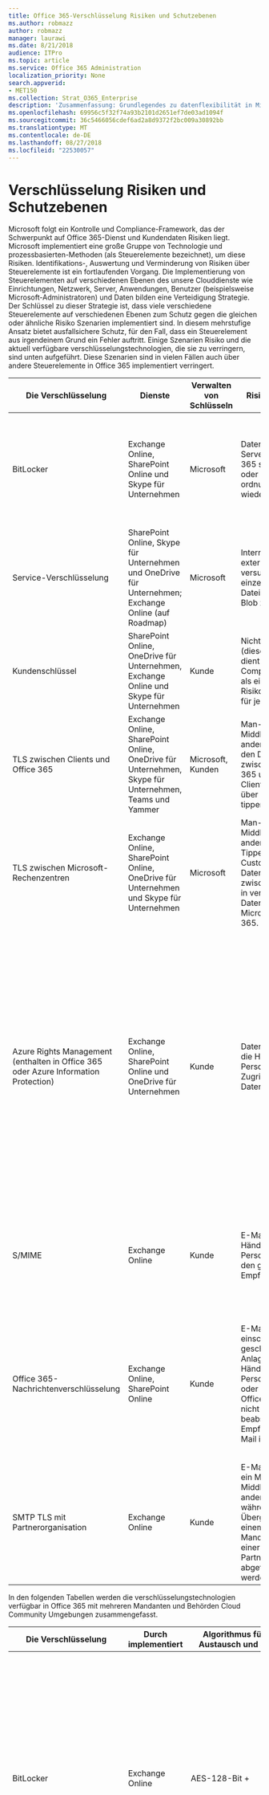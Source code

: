 ```yaml
---
title: Office 365-Verschlüsselung Risiken und Schutzebenen
ms.author: robmazz
author: robmazz
manager: laurawi
ms.date: 8/21/2018
audience: ITPro
ms.topic: article
ms.service: Office 365 Administration
localization_priority: None
search.appverid:
- MET150
ms.collection: Strat_O365_Enterprise
description: 'Zusammenfassung: Grundlegendes zu datenflexibilität in Microsoft Office 365.'
ms.openlocfilehash: 69956c5f32f74a93b2101d2651ef7de03ad1094f
ms.sourcegitcommit: 36c5466056cdef6ad2a8d9372f2bc009a30892bb
ms.translationtype: MT
ms.contentlocale: de-DE
ms.lasthandoff: 08/27/2018
ms.locfileid: "22530057"
---
```

# <a name="encryption-risks-and-protections"></a>Verschlüsselung Risiken und Schutzebenen

Microsoft folgt ein Kontrolle und Compliance-Framework, das der Schwerpunkt auf Office 365-Dienst und Kundendaten Risiken liegt. Microsoft implementiert eine große Gruppe von Technologie und prozessbasierten-Methoden (als Steuerelemente bezeichnet), um diese Risiken. Identifikations-, Auswertung und Verminderung von Risiken über Steuerelemente ist ein fortlaufenden Vorgang. Die Implementierung von Steuerelementen auf verschiedenen Ebenen des unsere Clouddienste wie Einrichtungen, Netzwerk, Server, Anwendungen, Benutzer (beispielsweise Microsoft-Administratoren) und Daten bilden eine Verteidigung Strategie. Der Schlüssel zu dieser Strategie ist, dass viele verschiedene Steuerelemente auf verschiedenen Ebenen zum Schutz gegen die gleichen oder ähnliche Risiko Szenarien implementiert sind. In diesem mehrstufige Ansatz bietet ausfallsichere Schutz, für den Fall, dass ein Steuerelement aus irgendeinem Grund ein Fehler auftritt. Einige Szenarien Risiko und die aktuell verfügbare verschlüsselungstechnologien, die sie zu verringern, sind unten aufgeführt. Diese Szenarien sind in vielen Fällen auch über andere Steuerelemente in Office 365 implementiert verringert.

| Die Verschlüsselung | Dienste | Verwalten von Schlüsseln | Risiko-Szenario | Wert |
|----------------------------------------------------------------------------------|--------------------------------------------------------------------------------------------------|---------------------|------------------------------------------------------------------------------------------------------------------------------------------|---------------------------------------------------------------------------------------------------------------------------------------------------------------------------------------------------------------------------------------------------------------------------------------------------------------------------------------------------------------------------------------------------------------------------------|
| BitLocker | Exchange Online, SharePoint Online und Skype für Unternehmen | Microsoft | Datenträger oder Server in Office 365 sind Diebstahl oder nicht ordnungsgemäß wiederverwendet. | BitLocker bietet einen ausfallsicheren Ansatz zum Schutz vor Datenverlust aufgrund von gestohlenen oder nicht ordnungsgemäß wiederverwendeten Hardware (Server/Datenträger). |
| Service-Verschlüsselung | SharePoint Online, Skype für Unternehmen und OneDrive für Unternehmen; Exchange Online (auf Roadmap) | Microsoft | Interne oder externe Hacker versucht, auf einzelne Dateien/Daten als Blob zuzugreifen. | Die verschlüsselten Daten können nicht entschlüsselt werden, ohne Zugriff auf Schlüssel. Hilft bei der Risikominderung eines Hackers zugreifen auf Daten bei. |
| Kundenschlüssel | SharePoint Online, OneDrive für Unternehmen, Exchange Online und Skype für Unternehmen | Kunde | Nicht zutreffend (dieses Feature dient als Feature Compliance; nicht als eine Risikominderung für jedes Risiko.) | Hilft Kunden erfüllen internen Vorschriften und Auflagen und die Möglichkeit, lassen Sie den Office 365-Dienst und Sperren von Microsoft Zugriff auf Daten |
| TLS zwischen Clients und Office 365 | Exchange Online, SharePoint Online, OneDrive für Unternehmen, Skype für Unternehmen, Teams und Yammer | Microsoft, Kunden | Man-in-the-Middle- oder einen anderen Angriff auf den Datenfluss zwischen Office 365 und Clientcomputern über Internet tippen. | Diese Implementierung ermöglicht den Wert auf Microsoft und Kunden und Datenintegrität gewährleistet, wie es zwischen Office 365 und dem Client fließt. |
| TLS zwischen Microsoft-Rechenzentren | Exchange Online, SharePoint Online, OneDrive für Unternehmen und Skype für Unternehmen | Microsoft | Man-in-the-Middle- oder anderen Angriff Tippen auf der Customer-Datenfluss zwischen Servern in verschiedenen Datencentern von Microsoft Office 365. | Diese Implementierung ist eine andere Methode, um Daten zwischen Microsoft-Rechenzentren Angriffen zu schützen. |
| Azure Rights Management (enthalten in Office 365 oder Azure Information Protection) | Exchange Online, SharePoint Online und OneDrive für Unternehmen | Kunde | Daten werden in die Hände einer Person, die keinen Zugriff auf die Daten liegen. | Azure Information Protection verwendet Azure RMS den Wert für Kunden mithilfe von Verschlüsselung, Identity und Autorisierung Richtlinien zur Unterstützung von sicherer Dateien und e-Mail über verschiedene Geräte hinweg bereitstellt. Azure RMS bietet Wert Kunden, in dem alle e-Mails, die von Office 365 stammen, die bestimmte Suchkriterien (d. h., alle e-Mails an eine bestimmte Adresse) automatisch verschlüsselt werden kann, bevor sie an einen anderen Empfänger gesendet werden. |
| S/MIME | Exchange Online | Kunde | E-Mail liegt in die Hände einer Person, die nicht den gewünschten Empfänger ist. | S/MIME stellt Wert für Kunden, indem Sie sicherstellen, dass e-Mails, die mit S/MIME verschlüsselt nur durch den direkten Empfänger der e-Mail entschlüsselt werden kann. |
| Office 365-Nachrichtenverschlüsselung | Exchange Online, SharePoint Online | Kunde | E-Mail, einschließlich geschützte Anlagen, fällt in Hände einer Person innerhalb oder außerhalb von Office 365, die nicht den beabsichtigten Empfänger der e-Mail ist. | OME stellt Wert für Kunden, in dem alle e-Mails, die von Office 365 stammen, die bestimmte Suchkriterien (d. h., alle e-Mails an eine bestimmte Adresse) werden automatisch verschlüsselt, vor dem Senden an eine andere interne erhalten möchten, oder einen externen Empfänger. |
| SMTP TLS mit Partnerorganisation | Exchange Online | Kunde | E-Mail wird über ein Man-in-the-Middle- oder anderen Angriff während im Übergang von einem Office 365-Mandanten zu einer anderen Partnerorganisation abgefangen werden. | Dieses Szenario bietet Wert für den Kunden, dass sie alle e-Mails zwischen ihren Office 365-Mandanten und e-Mail-Organisation innerhalb einer verschlüsselten SMTP-Kanal des jeweiligen Partners empfangen können. |

In den folgenden Tabellen werden die verschlüsselungstechnologien verfügbar in Office 365 mit mehreren Mandanten und Behörden Cloud Community Umgebungen zusammengefasst.

| Die Verschlüsselung | Durch implementiert | Algorithmus für den Austausch und Stärke | Management * | FIPS 140-2 validiert |
|----------------------------------------------------------------------------------|-------------------------|------------------------------------------------------------------------------------------------------------------------------------------------------------------------------------|--------------------------------------------------------------------------------------------------------------------------------------------------------------------------------------------------------------------------------------------------------------------------------------------------------------------------------------------------------------------------------------------------------------------------------------------------------------------------------------------------------------------------------------------------------------------------------------------------------------------------------------------------------------------------------------------------------------------------------------------------------------------------------------------------------------------------------------------------------------------------------------------------------------|-----------------------------------------------------------------------|
| BitLocker | Exchange Online | AES-128-Bit + | Externe AES-Schlüssel wird in einen geheimen Schlüssel sicherer und in der Registrierung des Exchange-Servers gespeichert. Geheimen Schlüssel sicherer ist ein gesicherten Repository die allgemeine Erhöhung und Genehmigungen für den Zugriff auf erforderlich sind. Access kann angefordert und nur mithilfe einer internen Hilfsprogramm Lockbox genehmigt werden. Der externe AES-Schlüssel wird auch in der Trusted Platform Module auf dem Server gespeichert. Ein 48 Ziffern bestehenden numerischen Kennwort ist in Active Directory gespeichert und durch Lockbox geschützt. | Ja, für Server, auf denen AES 256-Bit ** |
|  | SharePoint Online | 256-Bit-AES | Externe AES-Schlüssel wird in einen geheimen Schlüssel sicherer gespeichert. Geheimen Schlüssel sicherer ist ein gesicherten Repository die allgemeine Erhöhung und Genehmigungen für den Zugriff auf erforderlich sind. Access kann angefordert und nur mithilfe einer internen Hilfsprogramm Lockbox genehmigt werden. Der externe AES-Schlüssel wird auch in der Trusted Platform Module auf dem Server gespeichert. Ein 48 Ziffern bestehenden numerischen Kennwort ist in Active Directory gespeichert und durch Lockbox geschützt. | Ja |
|  | Skype for Business | 256-Bit-AES | Externe AES-Schlüssel wird in einen geheimen Schlüssel sicherer gespeichert. Geheimen Schlüssel sicherer ist ein gesicherten Repository die allgemeine Erhöhung und Genehmigungen für den Zugriff auf erforderlich sind. Access kann angefordert und nur mithilfe einer internen Hilfsprogramm Lockbox genehmigt werden. Der externe AES-Schlüssel wird auch in der Trusted Platform Module auf dem Server gespeichert. Ein 48 Ziffern bestehenden numerischen Kennwort ist in Active Directory gespeichert und durch Lockbox geschützt. | Ja |
| Service-Verschlüsselung | SharePoint Online | 256-Bit-AES | Der Schlüssel zum Verschlüsseln der Blobs werden in SharePoint Online-Inhaltsdatenbank gespeichert. SharePoint Online-Inhaltsdatenbanken ist durch Zugreifen auf Steuerelemente von Datenbank und Verschlüsselung im Ruhezustand geschützt. Verschlüsselung wird mithilfe von TDE in Azure SQL-Datenbank ausgeführt. Diese Secrets sind auf Dienstebene für SharePoint Online, nicht auf der Ebene des Mandanten. Dieser geheimen Schlüssel (auch als die Hauptschlüssel bezeichnet) werden in einem separaten sicheren Repository bezeichnet den Schlüssel Store gespeichert. TDE bietet Sicherheit im Ruhezustand für die aktive Datenbank und die datenbanksicherungen und Transaktionsprotokolle. Wenn Kunden den optionalen Schlüssel angeben müssen, der Customer-Schlüssel wird in Azure Schlüssel Vault gespeichert, und der Dienst verwendet den Schlüssel zum Verschlüsseln von eines Mandanten-Schlüssels, die verwendet wird, zum Verschlüsseln von eines Website-Schlüssels, der dann zum Verschlüsseln der Datei Schlüssel Ebene verwendet wird. Eine neue Hierarchie ist im Wesentlichen eingeführt, wenn der Kunde einen Schlüssel enthält. | Ja |
|  | Skype for Business | 256-Bit-AES | Jedes Datenelement wird mit einem anderen willkürlich generierten 256-Bit-Schlüssel verschlüsselt. Der Verschlüsselungsschlüssel wird in einer entsprechenden Metadaten-XML-Datei gespeichert, die auch durch einen Hauptschlüssel pro Konferenz verschlüsselt wird. Der Hauptschlüssel wird auch nach dem Zufallsprinzip einmal pro Konferenz generiert. | Ja |
|  | Exchange Online | 256-Bit-AES | Jedes Postfach ist mit einem Daten-Verschlüsselung-Richtlinie, die verwendet Verschlüsselungsschlüssel gesteuert (auf Roadmap) von Microsoft oder durch den Kunden (wenn Kundenschlüssel verwendet wird) verschlüsselt. | Ja |
| TLS zwischen Office 365 und Clients-Partner | Exchange Online | [Opportunistische TLS-Unterstützung für mehrere Verschlüsselungsanbieter-suites](https://technet.microsoft.com/en-us/library/mt163898.aspx) | Das TLS-Zertifikat für Exchange Online (outlook.office.com) ist ein Baltimore CyberTrust Root Zertifikat SHA256RSA 2048 Bit. | Ja, wenn TLS 1.2 mit 256-Bit-Verschlüsselungsstärke verwendet wird |
|  |  |  | Das TLS-Stammzertifikat für Exchange Online ist ein Baltimore CyberTrust Root Zertifikat SHA1RSA 2048 Bit. |  |
|  | SharePoint Online | TLS 1.2 mit AES 256 | Das TLS-Zertifikat für SharePoint Online (*. sharepoint.com) ist ein Baltimore CyberTrust Root Zertifikat SHA256RSA 2048 Bit. | Ja |
|  |  | [Datenverschlüsselung in OneDrive for Business und SharePoint Online](https://technet.microsoft.com/en-us/library/dn905447.aspx) | Das TLS-Stammzertifikat für SharePoint Online ist ein Baltimore CyberTrust Root Zertifikat SHA1RSA 2048 Bit. |  |
|  | Skype for Business | [TLS für SIP-Kommunikation und Datenfreigabe PSOM-Sitzungen](https://support.office.com/article/Set-up-your-network-for-Skype-for-Business-Online-d21f89b0-3afc-432e-b735-036b2432fdbf) | Das TLS-Zertifikat für Skype für Unternehmen (*. Lync.com herzustellen) ist ein Baltimore CyberTrust Root Zertifikat SHA256RSA 2048 Bit. | Ja |
|  |  |  | Das TLS-Stammzertifikat für Skype für Unternehmen ist ein Baltimore CyberTrust Root Zertifikat SHA256RSA 2048 Bit. |  |
|  | Microsoft Teams | TLS 1.2 mit AES 256 | Das TLS-Zertifikat für Microsoft-Teams (teams.microsoft.com, edge.skype.com) ist ein Baltimore CyberTrust Root Zertifikat SHA256RSA 2048 Bit. | Ja |
|  |  | [Häufig gestellte Fragen zu Microsoft-Teams – Admin Hilfe](https://docs.microsoft.com/MicrosoftTeams/teams-overview) | Das TLS-Stammzertifikat für Microsoft-Teams, ist ein Baltimore CyberTrust Root Zertifikat SHA256RSA 2048 Bit. |  |
| TLS zwischen Microsoft-Rechenzentren | Alle Office 365-Dienste | TLS 1.2 mit AES 256 | Microsoft verwendet eine intern verwalteten und bereitgestellten Zertifizierungsstelle für die Server-zu-Server-Kommunikation zwischen Microsoft-Rechenzentren. | Ja |
|  |  | Secure Real-Time Transport Protocol (SRTP) |  |  |
| Azure Rights Management (enthalten in Office 365 oder Azure Information Protection) | Exchange Online | [Kryptografische Modus 2](https://docs.microsoft.com/previous-versions/windows/it-pro/windows-server-2008-R2-and-2008/hh867439(v=ws.10)), eine aktualisierte und verbesserte, kryptografische RMS-Implementierung unterstützt. Es unterstützt RSA 2048 für die Signatur und Verschlüsselung und SHA-256 Hash in der Signatur. | [Von Microsoft verwaltet werden](https://docs.microsoft.com/azure/information-protection/plan-implement-tenant-key). | Ja |
|  | SharePoint Online | [Kryptografische Modus 2](https://docs.microsoft.com/previous-versions/windows/it-pro/windows-server-2008-R2-and-2008/hh867439(v=ws.10)), eine aktualisierte und verbesserte, kryptografische RMS-Implementierung unterstützt. Es unterstützt RSA 2048 für die Signatur und Verschlüsselung und SHA-256 Signatur. | [Von Microsoft verwaltet werden](https://docs.microsoft.com/azure/information-protection/plan-implement-tenant-key), was der Standardeinstellung entspricht. oder | Ja |
|  |  |  | Kunden-Mitarbeiter, die eine Alternative zur Microsoft-Mitarbeiter Schlüssel ist. Organisation, die ein IT-Mitarbeiter Azure-Abonnement verfügen mit BYOK und melden Sie sich ihre Verwendung kostenlos. Weitere Informationen finden Sie unter [implementieren, die Ihren eigenen Schlüssel zu bringen](https://docs.microsoft.com/azure/information-protection/plan-implement-tenant-key). In dieser Konfiguration werden Thales HSMs verwendet, um Ihren Schlüsseln zu schützen. Weitere Informationen finden Sie unter [Thales HSMs und Azure RMS](http://www.thales-esecurity.com/msrms/cloud). |  |
| S/MIME | Exchange Online | Kryptografische Meldung Syntax Standard 1,5 (PKCS #7) | Hängt von den Kunden verwalteten public Key-Infrastruktur bereitgestellt. Verwalten von Schlüsseln wird durch den Kunden ausgeführt, und Microsoft nie hat Zugriff auf die privaten Schlüssel für das Signieren und Verschlüsseln verwendet. | Ja, wenn so konfiguriert, dass ausgehende Nachrichten mit 3DES oder AES256 verschlüsseln |
| Office 365-Nachrichtenverschlüsselung | Exchange Online | Identisch mit Azure RMS ([Cryptographic Modus 2](https://technet.microsoft.com/en-us/library/dn569290.aspx) – RSA 2048 für die Signatur und Verschlüsselung und SHA-256 für Signatur) | Azure Information Protection verwendet als die Verschlüsselung-Infrastruktur. Die Verschlüsselungsmethode verwendet, hängt davon ab, wo Sie erhalten die RMS-Schlüssel zum Verschlüsseln und Entschlüsseln von Nachrichten verwendet. | Ja |
| SMTP TLS mit Partnerorganisation | Exchange Online | TLS 1.2 mit AES 256 | Das TLS-Zertifikat für Exchange Online (outlook.office.com) ist ein Baltimore CyberTrust Root Zertifikat SHA256RSA 2048 Bit. | Ja, wenn TLS 1.2 mit 256-Bit-Verschlüsselungsstärke verwendet wird |
|  |  |  | Das TLS-Stammzertifikat für Exchange Online ist ein Baltimore CyberTrust Root Zertifikat SHA1RSA 2048 Bit. |  |

**TLS-Zertifikate auf die verwiesen wird in dieser Tabelle gelten für US Rechenzentren; US-Rechenzentren können auch 2.048 Bit SHA256RSA Zertifikate verwenden.*

***Die meisten Server in der Exchange Online mit mehreren Mandanten Umgebung wurden mit 256 Bit AES-Verschlüsselung für BitLocker bereitgestellt. Mit AES-128-Bit-Servern werden schrittweise mehr verwendet.*

| Die Verschlüsselung | Durch implementiert | Algorithmus für den Austausch und Stärke | Management * | FIPS 140-2 validiert |
|---------------------------------------------|--------------------------------------------------------|------------------------------------------------------------------------------------------------------------------------------------------------------------------------------------|--------------------------------------------------------------------------------------------------------------------------------------------------------------------------------------------------------------------------------------------------------------------------------------------------------------------------------------------------------------------------------------------------------------------------------------------------------------------------------------------------------------------------------------------------------------------------------------------------------------------------------------------------------------------------------------------------------------------------------------------------------------------------------------------------------------------------------------------------------------------------------------------------------------|-------------------------------------------------------------------------|
| BitLocker | Exchange Online | 256-Bit-AES | Externe AES-Schlüssel wird in einen geheimen Schlüssel sicherer und in der Registrierung des Exchange-Servers gespeichert. Geheimen Schlüssel sicherer ist ein gesicherten Repository die allgemeine Erhöhung und Genehmigungen für den Zugriff auf erforderlich sind. Access kann angefordert und nur mithilfe einer internen Hilfsprogramm Lockbox genehmigt werden. Der externe AES-Schlüssel wird auch in der Trusted Platform Module auf dem Server gespeichert. Ein 48 Ziffern bestehenden numerischen Kennwort ist in Active Directory gespeichert und durch Lockbox geschützt. | Ja |
|  | SharePoint Online | 256-Bit-AES | Externe AES-Schlüssel wird in einen geheimen Schlüssel sicherer gespeichert. Geheimen Schlüssel sicherer ist ein gesicherten Repository die allgemeine Erhöhung und Genehmigungen für den Zugriff auf erforderlich sind. Access kann angefordert und nur mithilfe einer internen Hilfsprogramm Lockbox genehmigt werden. Der externe AES-Schlüssel wird auch in der Trusted Platform Module auf dem Server gespeichert. Ein 48 Ziffern bestehenden numerischen Kennwort ist in Active Directory gespeichert und durch Lockbox geschützt. | Ja |
|  | Skype for Business | 256-Bit-AES | Externe AES-Schlüssel wird in einen geheimen Schlüssel sicherer gespeichert. Geheimen Schlüssel sicherer ist ein gesicherten Repository die allgemeine Erhöhung und Genehmigungen für den Zugriff auf erforderlich sind. Access kann angefordert und nur mithilfe einer internen Hilfsprogramm Lockbox genehmigt werden. Der externe AES-Schlüssel wird auch in der Trusted Platform Module auf dem Server gespeichert. Ein 48 Ziffern bestehenden numerischen Kennwort ist in Active Directory gespeichert und durch Lockbox geschützt. | Ja |
| Service-Verschlüsselung | SharePoint Online | 256-Bit-AES | Der Schlüssel zum Verschlüsseln der Blobs werden in SharePoint Online-Inhaltsdatenbank gespeichert. SharePoint Online-Inhaltsdatenbanken ist durch Zugreifen auf Steuerelemente von Datenbank und Verschlüsselung im Ruhezustand geschützt. Verschlüsselung wird mithilfe von TDE in Azure SQL-Datenbank ausgeführt. Diese Secrets sind auf Dienstebene für SharePoint Online, nicht auf der Ebene des Mandanten. Dieser geheimen Schlüssel (auch als die Hauptschlüssel bezeichnet) werden in einem separaten sicheren Repository bezeichnet den Schlüssel Store gespeichert. TDE bietet Sicherheit im Ruhezustand für die aktive Datenbank und die datenbanksicherungen und Transaktionsprotokolle. Wenn Kunden den optionalen Schlüssel angeben müssen, der Customer-Schlüssel wird in Azure Schlüssel Vault gespeichert, und der Dienst verwendet den Schlüssel zum Verschlüsseln von eines Mandanten-Schlüssels, die verwendet wird, zum Verschlüsseln von eines Website-Schlüssels, der dann zum Verschlüsseln der Datei Schlüssel Ebene verwendet wird. Eine neue Hierarchie ist im Wesentlichen eingeführt, wenn der Kunde einen Schlüssel enthält. | Ja |
|  | Skype for Business | 256-Bit-AES | Jedes Datenelement wird mit einem anderen willkürlich generierten 256-Bit-Schlüssel verschlüsselt. Der Verschlüsselungsschlüssel wird in einer entsprechenden Metadaten-XML-Datei gespeichert, die auch durch einen Hauptschlüssel pro Konferenz verschlüsselt wird. Der Hauptschlüssel wird auch nach dem Zufallsprinzip einmal pro Konferenz generiert. | Ja |
|  | Exchange Online | 256-Bit-AES | Jedes Postfach ist mit einem Daten-Verschlüsselung-Richtlinie, die verwendet Verschlüsselungsschlüssel gesteuert von Microsoft oder durch den Kunden (wenn Kundenschlüssel verwendet wird) verschlüsselt. | Ja |
| TLS zwischen Office 365 und Clients-Partner | Exchange Online | [Opportunistische TLS-Unterstützung für mehrere Verschlüsselungsanbieter-suites](https://technet.microsoft.com/en-us/library/mt163898.aspx) | Das TLS-Zertifikat für Exchange Online (outlook.office.com) ist ein Baltimore CyberTrust Root Zertifikat SHA256RSA 2048 Bit. | Ja, wenn TLS 1.2 mit 256-Bit-Verschlüsselungsstärke verwendet wird |
|  |  |  | Das TLS-Stammzertifikat für Exchange Online ist ein Baltimore CyberTrust Root Zertifikat SHA1RSA 2048 Bit. |  |
|  | SharePoint Online | TLS 1.2 mit AES 256 | Das TLS-Zertifikat für SharePoint Online (*. sharepoint.com) ist ein Baltimore CyberTrust Root Zertifikat SHA256RSA 2048 Bit. | Ja |
|  |  |  | Das TLS-Stammzertifikat für SharePoint Online ist ein Baltimore CyberTrust Root Zertifikat SHA1RSA 2048 Bit. |  |
|  | Skype for Business | TLS für SIP-Kommunikation und Datenfreigabe PSOM-Sitzungen | Das TLS-Zertifikat für Skype für Unternehmen (*. Lync.com herzustellen) ist ein Baltimore CyberTrust Root Zertifikat SHA256RSA 2048 Bit. | Ja |
|  |  |  | Das TLS-Stammzertifikat für Skype für Unternehmen ist ein Baltimore CyberTrust Root Zertifikat SHA256RSA 2048 Bit. |  |
|  | Microsoft Teams | [Häufig gestellte Fragen zu Microsoft-Teams – Admin Hilfe](https://docs.microsoft.com/MicrosoftTeams/teams-overview) | Das TLS-Zertifikat für Microsoft-Teams (teams.microsoft.com; edge.skype.com) ist ein Baltimore CyberTrust Root Zertifikat SHA256RSA 2048 Bit. | Ja |
|  |  |  | Das TLS-Stammzertifikat für Microsoft-Teams, ist ein Baltimore CyberTrust Root Zertifikat SHA256RSA 2048 Bit. |  |
| TLS zwischen Microsoft-Rechenzentren | Exchange Online, SharePoint Online, Skype für Unternehmen | TLS 1.2 mit AES 256 | Microsoft verwendet eine intern verwalteten und bereitgestellten Zertifizierungsstelle für die Server-zu-Server-Kommunikation zwischen Microsoft-Rechenzentren. | Ja |
|  |  | Secure Real-Time Transport Protocol (SRTP) |  |  |
| Azure-Rechteverwaltungsdienst | Exchange Online | [Kryptografische Modus 2](https://docs.microsoft.com/previous-versions/windows/it-pro/windows-server-2008-R2-and-2008/hh867439(v=ws.10)), eine aktualisierte und verbesserte, kryptografische RMS-Implementierung unterstützt. Es unterstützt RSA 2048 für die Signatur und Verschlüsselung und SHA-256 Hash in der Signatur. | [Von Microsoft verwaltet werden](https://docs.microsoft.com/azure/information-protection/plan-implement-tenant-key). | Ja |
|  | SharePoint Online | [Kryptografische Modus 2](https://docs.microsoft.com/previous-versions/windows/it-pro/windows-server-2008-R2-and-2008/hh867439(v=ws.10)), eine aktualisierte und verbesserte, kryptografische RMS-Implementierung unterstützt. Es unterstützt RSA 2048 für die Signatur und Verschlüsselung und SHA-256 Hash in der Signatur. | [Von Microsoft verwaltet werden](https://docs.microsoft.com/azure/information-protection/plan-implement-tenant-key), was der Standardeinstellung entspricht. oder | Ja |
|  |  |  | Kunden-Mitarbeiter (auch bekannt als BYOK), die ist eine Alternative zur Microsoft-Mitarbeiter Schlüssel. Organisation, die ein IT-Mitarbeiter Azure-Abonnement verfügen mit BYOK und melden Sie sich ihre Verwendung kostenlos. Weitere Informationen finden Sie unter [implementieren, die Ihren eigenen Schlüssel zu bringen](https://docs.microsoft.com/azure/information-protection/plan-implement-tenant-key). |  |
|  |  |  | Im Szenario BYOK werden Thales HSMs verwendet, um Ihren Schlüsseln zu schützen. Weitere Informationen finden Sie unter [Thales HSMs und Azure RMS](http://www.thales-esecurity.com/msrms/cloud). |  |
| S/MIME | Exchange Online | Kryptografische Meldung Syntax Standard 1,5 (PKCS #7) | Hängt von der public Key-Infrastruktur bereitgestellt. | Ja, wenn so konfiguriert, dass ausgehende Nachrichten mit 3DES oder AES-256 verschlüsseln. |
| Office 365-Nachrichtenverschlüsselung | Exchange Online | Identisch mit Azure RMS ([Cryptographic Modus 2](https://technet.microsoft.com/en-us/library/dn569290.aspx) – RSA 2048 für die Signatur und Verschlüsselung und SHA-256 für Hash in der Signatur) | Azure RMS verwendet als die Verschlüsselung-Infrastruktur. Die Verschlüsselungsmethode verwendet, hängt davon ab, wo Sie erhalten die RMS-Schlüssel zum Verschlüsseln und Entschlüsseln von Nachrichten verwendet. | Ja |
|  |  |  | Wenn Sie Microsoft Azure RMS verwenden, um die Schlüssel zu erhalten, wird die kryptografische Modus 2 verwendet. Wenn Sie Active Directory (AD) RMS verwenden, um die Schlüssel zu erhalten, wird die kryptografische Modus 1 oder kryptografische Modus 2 verwendet. Die verwendete Methode hängt von Ihrem lokalen AD RMS-Bereitstellung. Kryptografische Modus 1 ist die ursprüngliche kryptografische AD RMS-Implementierung. Es unterstützt RSA 1024 für die Signatur und die Verschlüsselung und Signatur SHA-1 unterstützt. Dieser Modus wird weiterhin von allen aktuellen Versionen von RMS, mit Ausnahme der BYOK Konfigurationen unterstützt, die HSMs verwenden. |  |
| SMTP TLS mit Partnerorganisation | Exchange Online | TLS 1.2 mit AES 256 | Das TLS-Zertifikat für Exchange Online (outlook.office.com) ist ein Baltimore CyberTrust Root Zertifikat SHA256RSA 2048 Bit. | Ja |
|  |  |  | Das TLS-Stammzertifikat für Exchange Online ist ein Zertifikat 2.048 Bit sha1RSA Baltimore CyberTrust-Stamm an. |  |
|  |  |  | *Beachten Sie, aus Sicherheitsgründen unsere Zertifikate von Zeit zu Zeit zu ändern.* |  |

**TLS-Zertifikate auf die verwiesen wird in dieser Tabelle gelten für US Rechenzentren; US-Rechenzentren können auch 2.048 Bit SHA256RSA Zertifikate verwenden.*